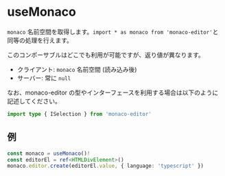 # useMonaco
`monaco` 名前空間を取得します。`import * as monaco from 'monaco-editor'`と同等の処理を行えます。

このコンポーサブルはどこでも利用が可能ですが、返り値が異なります。
- クライアント: `monaco` 名前空間 (読み込み後)
- サーバー: 常に `null`

なお、monaco-editor の型やインターフェースを利用する場合は以下のように記述してください。
```ts
import type { ISelection } from 'monaco-editor'
```

## 例
```ts
const monaco = useMonaco()!
const editorEl = ref<HTMLDivElement>()
monaco.editor.create(editorEl.value, { language: 'typescript' })
```
